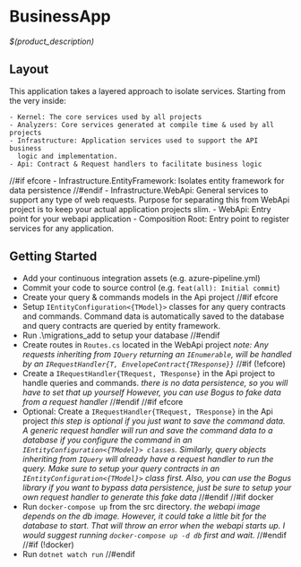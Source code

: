 # BusinessApp
_$(product_description)_

## Layout
This application takes a layered approach to isolate services. Starting from the
very inside:

    - Kernel: The core services used by all projects
    - Analyzers: Core services generated at compile time & used by all projects
    - Infrastructure: Application services used to support the API business
      logic and implementation.
    - Api: Contract & Request handlers to facilitate business logic
//#if efcore
    - Infrastructure.EntityFramework: Isolates entity framework for data
      persistence
//#endif
    - Infrastructure.WebApi: General services to support any type of web
      requests. Purpose for separating this from WebApi project is to keep your
      actual application projects slim.
    - WebApi: Entry point for your webapi application
    - Composition Root: Entry point to register services for any application.

## Getting Started

- Add your continuous integration assets (e.g. azure-pipeline.yml)
- Commit your code to source control (e.g. `feat(all): Initial commit`)
- Create your query & commands models in the Api project
//#if efcore
- Setup `IEntityConfiguration<{TModel}>` classes for any query contracts and
  commands. Command data is automatically saved to the database and query
  contracts are queried by entity framework.
- Run .\migrations_add to setup your database
//#endif
- Create routes in `Routes.cs` located in the WebApi project
  _note: Any requests inheriting from `IQuery` returning an `IEnumerable`, will_
  _be handled by an `IRequestHandler{T, EnvelopeContract{TResponse}}`_
//#if (!efcore)
- Create a `IRequestHandler{TRequest, TResponse}` in the Api project to handle
   queries and commands.
   _there is no data persistence, so you will have to set that up yourself_
   _However, you can use Bogus to fake data from a request handler_
//#endif
//#if efcore
- Optional: Create a `IRequestHandler{TRequest, TResponse}` in the Api project
   _this step is optional if you just want to save the command data. A generic_
   _request handler will run and save the command data to a database if you_
   _configure the command in an `IEntityConfiguration<{TModel}> classes`._
   _Similarly, query objects inheriting from `IQuery` will already have a request_
   _handler to run the query. Make sure to setup your query contracts in an_
   _`IEntityConfiguration<{TModel}>` class first. Also, you can use the Bogus_
   _library if you want to bypass data persistence, just be sure to setup your_
   _own request handler to generate this fake data_
//#endif
//#if docker
- Run `docker-compose up` from the src directory.
  _the webapi image depends on the db image. However, it could take a little bit_
  _for the database to start. That will throw an error when the webapi starts up._
  _I would suggest running `docker-compose up -d db` first and wait._
//#endif
//#if (!docker)
- Run `dotnet watch run`
//#endif
